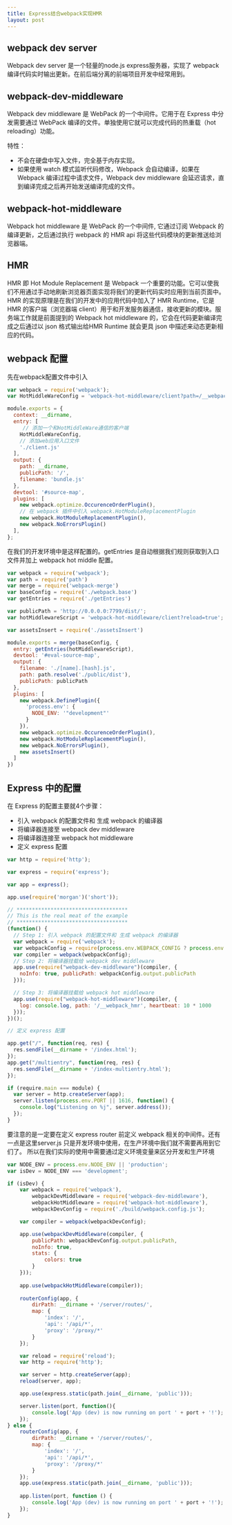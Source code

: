 ```yaml
---
title: Express结合webpack实现HMR
layout: post
---
```


## webpack dev server

Webpack dev server 是一个轻量的node.js express服务器，实现了 webpack 编译代码实时输出更新。在前后端分离的前端项目开发中经常用到。

## webpack-dev-middleware

Webpack dev middleware 是 WebPack 的一个中间件。它用于在 Express 中分发需要通过 WebPack 编译的文件。单独使用它就可以完成代码的热重载（hot reloading）功能。

特性：

- 不会在硬盘中写入文件，完全基于内存实现。
- 如果使用 watch 模式监听代码修改，Webpack 会自动编译，如果在 Webpack 编译过程中请求文件，Webpack dev middleware 会延迟请求，直到编译完成之后再开始发送编译完成的文件。

## webpack-hot-middleware

Webpack hot middleware 是 WebPack 的一个中间件, 它通过订阅 Webpack 的编译更新，之后通过执行 webpack 的 HMR api 将这些代码模块的更新推送给浏览器端。

## HMR

HMR 即 Hot Module Replacement 是 Webpack 一个重要的功能。它可以使我们不用通过手动地刷新浏览器页面实现将我们的更新代码实时应用到当前页面中。 HMR 的实现原理是在我们的开发中的应用代码中加入了 HMR Runtime，它是 HMR 的客户端（浏览器端 client）用于和开发服务器通信，接收更新的模块。服务端工作就是前面提到的 Webpack hot middleware 的，它会在代码更新编译完成之后通过以 json 格式输出给HMR Runtime 就会更具 json 中描述来动态更新相应的代码。

## webpack 配置
先在webpack配置文件中引入

```js
var webpack = require('webpack');
var HotMiddleWareConfig = 'webpack-hot-middleware/client?path=/__webpack_hmr&timeout=20000'

module.exports = {
  context: __dirname,
  entry: [
     // 添加一个和HotMiddleWare通信的客户端
    HotMiddleWareConfig,
    // 添加web应用入口文件
    './client.js'
  ],
  output: {
    path: __dirname,
    publicPath: '/',
    filename: 'bundle.js'
  },
  devtool: '#source-map',
  plugins: [
    new webpack.optimize.OccurenceOrderPlugin(),
    // 在 webpack 插件中引入 webpack.HotModuleReplacementPlugin
    new webpack.HotModuleReplacementPlugin(),
    new webpack.NoErrorsPlugin()
  ],
};
```
在我们的开发环境中是这样配置的。getEntries 是自动根据我们规则获取到入口文件并加上 webpack hot middle 配置。

```js
var webpack = require('webpack');
var path = require('path')
var merge = require('webpack-merge')
var baseConfig = require('./webpack.base')
var getEntries = require('./getEntries')

var publicPath = 'http://0.0.0.0:7799/dist/';
var hotMiddlewareScript = 'webpack-hot-middleware/client?reload=true';

var assetsInsert = require('./assetsInsert')

module.exports = merge(baseConfig, {
  entry: getEntries(hotMiddlewareScript),
  devtool: '#eval-source-map',
  output: {
    filename: './[name].[hash].js',
    path: path.resolve('./public/dist'),
    publicPath: publicPath
  },
  plugins: [
    new webpack.DefinePlugin({
      'process.env': {
        NODE_ENV: '"development"'
      }
    }),
    new webpack.optimize.OccurenceOrderPlugin(),
    new webpack.HotModuleReplacementPlugin(),
    new webpack.NoErrorsPlugin(),
    new assetsInsert()
  ]
})
```

## Express 中的配置

在 Express 的配置主要就4个步骤：

- 引入 webpack 的配置文件和 生成 webpack 的编译器
- 将编译器连接至 webpack dev middleware
- 将编译器连接至 webpack hot middleware
- 定义 express 配置

```js
var http = require('http');

var express = require('express');

var app = express();

app.use(require('morgan')('short'));

// ************************************
// This is the real meat of the example
// ************************************
(function() {
  // Step 1: 引入 webpack 的配置文件和 生成 webpack 的编译器
  var webpack = require('webpack');
  var webpackConfig = require(process.env.WEBPACK_CONFIG ? process.env.WEBPACK_CONFIG : './webpack.config');
  var compiler = webpack(webpackConfig);
  // Step 2: 将编译器挂载给 webpack dev middleware
  app.use(require("webpack-dev-middleware")(compiler, {
    noInfo: true, publicPath: webpackConfig.output.publicPath
  }));

  // Step 3: 将编译器挂载给 webpack hot middleware
  app.use(require("webpack-hot-middleware")(compiler, {
    log: console.log, path: '/__webpack_hmr', heartbeat: 10 * 1000
  }));
})();

// 定义 express 配置

app.get("/", function(req, res) {
  res.sendFile(__dirname + '/index.html');
});
app.get("/multientry", function(req, res) {
  res.sendFile(__dirname + '/index-multientry.html');
});

if (require.main === module) {
  var server = http.createServer(app);
  server.listen(process.env.PORT || 1616, function() {
    console.log("Listening on %j", server.address());
  });
}
```

要注意的是一定要在定义 express router 前定义 webpack 相关的中间件。还有一点是这里server.js 只是开发环境中使用，在生产环境中我们就不需要再用到它们了。 所以在我们实际的使用中需要通过定义环境变量来区分开发和生产环境

```js
var NODE_ENV = process.env.NODE_ENV || 'production';
var isDev = NODE_ENV === 'development';

if (isDev) {
    var webpack = require('webpack'),
        webpackDevMiddleware = require('webpack-dev-middleware'),
        webpackHotMiddleware = require('webpack-hot-middleware'),
        webpackDevConfig = require('./build/webpack.config.js');

    var compiler = webpack(webpackDevConfig);

    app.use(webpackDevMiddleware(compiler, {
        publicPath: webpackDevConfig.output.publicPath,
        noInfo: true,
        stats: {
            colors: true
        }
    }));
    
    app.use(webpackHotMiddleware(compiler));
    
    routerConfig(app, {
        dirPath: __dirname + '/server/routes/',
        map: {
            'index': '/',
            'api': '/api/*',
            'proxy': '/proxy/*'
        }
    });

    var reload = require('reload');
    var http = require('http');

    var server = http.createServer(app);
    reload(server, app);

    app.use(express.static(path.join(__dirname, 'public')));

    server.listen(port, function(){
        console.log('App (dev) is now running on port ' + port + '!');
    });
} else {
    routerConfig(app, {
        dirPath: __dirname + '/server/routes/',
        map: {
            'index': '/',
            'api': '/api/*',
            'proxy': '/proxy/*'
        }
    });
    app.use(express.static(path.join(__dirname, 'public')));
    
    app.listen(port, function () {
        console.log('App (dev) is now running on port ' + port + '!');
    });
}
```